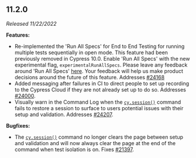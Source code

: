 ## 11.2.0

_Released 11/22/2022_

**Features:**

- Re-implemented the 'Run All Specs' for End to End Testing for running multiple
  tests sequentially in open mode. This feature had been previously removed in
  Cypress 10.0. Enable 'Run All Specs' with the new experimental flag,
  `experimentalRunAllSpecs`. Please leave any feedback around 'Run All Specs'
  [here](https://github.com/cypress-io/cypress/discussions/21628). Your feedback
  will help us make product decisions around the future of this feature.
  Addresses [#24168](https://github.com/cypress-io/cypress/issues/24168)
- Added messaging after failures in CI to direct people to set up recording to
  the Cypress Cloud if they are not already set up to do so. Addresses
  [#24000](https://github.com/cypress-io/cypress/issues/24000).
- Visually warn in the Command Log when the [`cy.session()`](/api/commands/session) command fails to restore a
  session to surface to users potential issues with their setup and validation.
  Addresses [#24207](https://github.com/cypress-io/cypress/issues/24207).

**Bugfixes:**

- The [`cy.session()`](/api/commands/session) command no longer clears the page between setup and
  validation and will now always clear the page at the end of the command when
  test isolation is on. Fixes
  [#21397](https://github.com/cypress-io/cypress/issues/21397).
